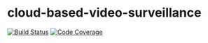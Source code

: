 # cloud-based-video-surveillance

[![Build Status](https://travis-ci.com/astor-protect/cloud-based-video-surveillance.svg?token=ZyD4kQuJdYYqcqX5PB3s&branch=master)](https://travis-ci.com/astor-protect/cloud-based-video-surveillance) 
[![Code Coverage](https://codecov.io/github/astor-protect/cloud-based-video-surveillance/coverage.svg)](https://codecov.io/gh/astor-protect/cloud-based-video-surveillance)
